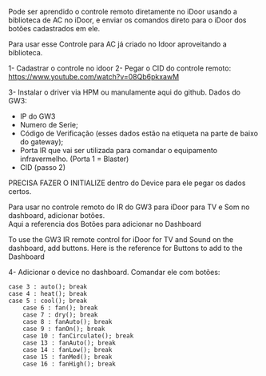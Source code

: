 Pode ser aprendido o controle remoto diretamente no iDoor usando a biblioteca de AC no iDoor, e enviar os comandos direto para o iDoor dos botões cadastrados em ele. 

Para usar esse Controle para AC já criado no Idoor aproveitando a biblioteca. 

1- Cadastrar o controle no idoor
2- Pegar o CID do controle remoto: https://www.youtube.com/watch?v=08Qb6pkxawM

3- Instalar o driver via HPM ou manulamente aqui do github. 
Dados do GW3: 
- IP do GW3
- Numero de Serie; 
- Código de Verificação (esses dados estão na etiqueta na parte de baixo do gateway); 
- Porta IR que vai ser utilizada para comandar o equipamento infravermelho. (Porta 1 = Blaster)
- CID (passo 2)

PRECISA FAZER O INITIALIZE dentro do Device para ele pegar os dados certos. 

Para usar no controle remoto do IR do GW3 para iDoor para TV e Som no dashboard, adicionar botões.  
Aqui a referencia dos Botões para adicionar no Dashboard   

To use the GW3 IR remote control for iDoor for TV and Sound on the dashboard, add buttons.
Here is the reference for Buttons to add to the Dashboard

4- Adicionar o device no dashboard. 
Comandar ele com botões: 


	case 3 : auto(); break
	case 4 : heat(); break
	case 5 : cool(); break
        case 6 : fan(); break
        case 7 : dry(); break
        case 8 : fanAuto(); break                
        case 9 : fanOn(); break                
        case 10 : fanCirculate(); break    
        case 13 : fanAuto(); break    
        case 14 : fanLow(); break    
        case 15 : fanMed(); break    
        case 16 : fanHigh(); break  

